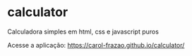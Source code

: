 # calculator

Calculadora simples em html, css e javascript puros

Acesse a aplicação: https://carol-frazao.github.io/calculator/
